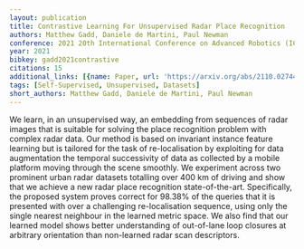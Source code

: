 ```yaml
---
layout: publication
title: Contrastive Learning For Unsupervised Radar Place Recognition
authors: Matthew Gadd, Daniele de Martini, Paul Newman
conference: 2021 20th International Conference on Advanced Robotics (ICAR)
year: 2021
bibkey: gadd2021contrastive
citations: 15
additional_links: [{name: Paper, url: 'https://arxiv.org/abs/2110.02744'}]
tags: [Self-Supervised, Unsupervised, Datasets]
short_authors: Matthew Gadd, Daniele de Martini, Paul Newman
---
```

We learn, in an unsupervised way, an embedding from sequences of radar images
that is suitable for solving the place recognition problem with complex radar
data. Our method is based on invariant instance feature learning but is
tailored for the task of re-localisation by exploiting for data augmentation
the temporal successivity of data as collected by a mobile platform moving
through the scene smoothly. We experiment across two prominent urban radar
datasets totalling over 400 km of driving and show that we achieve a new radar
place recognition state-of-the-art. Specifically, the proposed system proves
correct for 98.38% of the queries that it is presented with over a challenging
re-localisation sequence, using only the single nearest neighbour in the
learned metric space. We also find that our learned model shows better
understanding of out-of-lane loop closures at arbitrary orientation than
non-learned radar scan descriptors.